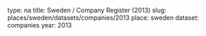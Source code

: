type: na
title: Sweden / Company Register (2013)
slug: places/sweden/datasets/companies/2013
place: sweden
dataset: companies
year: 2013
